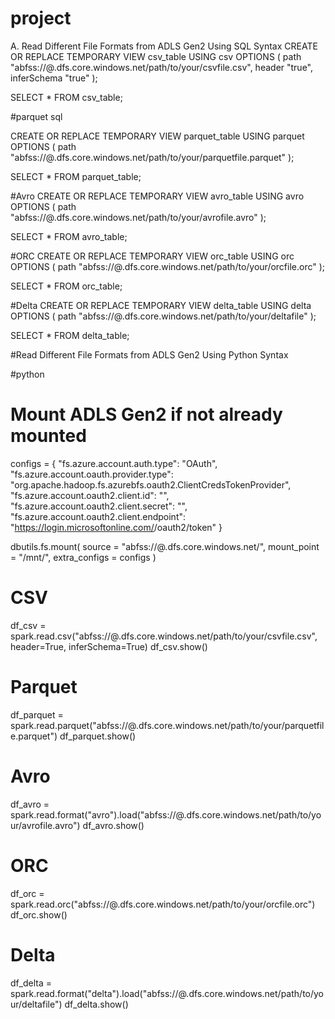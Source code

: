 # project

A. Read Different File Formats from ADLS Gen2 Using SQL Syntax
CREATE OR REPLACE TEMPORARY VIEW csv_table
USING csv
OPTIONS (
  path "abfss://<file-system-name>@<storage-account-name>.dfs.core.windows.net/path/to/your/csvfile.csv",
  header "true",
  inferSchema "true"
);

SELECT * FROM csv_table;

#parquet sql

CREATE OR REPLACE TEMPORARY VIEW parquet_table
USING parquet
OPTIONS (
  path "abfss://<file-system-name>@<storage-account-name>.dfs.core.windows.net/path/to/your/parquetfile.parquet"
);

SELECT * FROM parquet_table;

#Avro
CREATE OR REPLACE TEMPORARY VIEW avro_table
USING avro
OPTIONS (
  path "abfss://<file-system-name>@<storage-account-name>.dfs.core.windows.net/path/to/your/avrofile.avro"
);

SELECT * FROM avro_table;

#ORC
CREATE OR REPLACE TEMPORARY VIEW orc_table
USING orc
OPTIONS (
  path "abfss://<file-system-name>@<storage-account-name>.dfs.core.windows.net/path/to/your/orcfile.orc"
);

SELECT * FROM orc_table;

#Delta
CREATE OR REPLACE TEMPORARY VIEW delta_table
USING delta
OPTIONS (
  path "abfss://<file-system-name>@<storage-account-name>.dfs.core.windows.net/path/to/your/deltafile"
);

SELECT * FROM delta_table;

 #Read Different File Formats from ADLS Gen2 Using Python Syntax
 
 #python

 # Mount ADLS Gen2 if not already mounted
configs = {
  "fs.azure.account.auth.type": "OAuth",
  "fs.azure.account.oauth.provider.type": "org.apache.hadoop.fs.azurebfs.oauth2.ClientCredsTokenProvider",
  "fs.azure.account.oauth2.client.id": "<client-id>",
  "fs.azure.account.oauth2.client.secret": "<client-secret>",
  "fs.azure.account.oauth2.client.endpoint": "https://login.microsoftonline.com/<directory-id>/oauth2/token"
}

dbutils.fs.mount(
  source = "abfss://<file-system-name>@<storage-account-name>.dfs.core.windows.net/",
  mount_point = "/mnt/<mount-name>",
  extra_configs = configs
)

# CSV
df_csv = spark.read.csv("abfss://<file-system-name>@<storage-account-name>.dfs.core.windows.net/path/to/your/csvfile.csv", header=True, inferSchema=True)
df_csv.show()

# Parquet
df_parquet = spark.read.parquet("abfss://<file-system-name>@<storage-account-name>.dfs.core.windows.net/path/to/your/parquetfile.parquet")
df_parquet.show()

# Avro
df_avro = spark.read.format("avro").load("abfss://<file-system-name>@<storage-account-name>.dfs.core.windows.net/path/to/your/avrofile.avro")
df_avro.show()

# ORC
df_orc = spark.read.orc("abfss://<file-system-name>@<storage-account-name>.dfs.core.windows.net/path/to/your/orcfile.orc")
df_orc.show()

# Delta
df_delta = spark.read.format("delta").load("abfss://<file-system-name>@<storage-account-name>.dfs.core.windows.net/path/to/your/deltafile")
df_delta.show()

 
